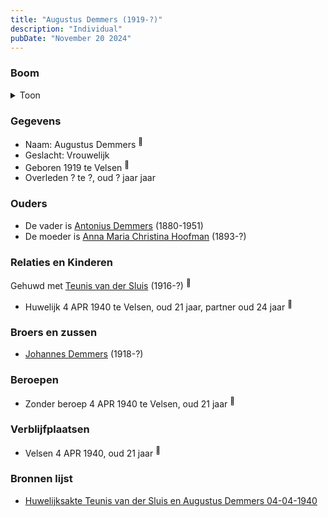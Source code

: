 ```yaml
---
title: "Augustus Demmers (1919-?)"
description: "Individual"
pubDate: "November 20 2024"
---
```


### Boom
<details><summary>Toon</summary>

![test](https://www.plantuml.com/plantuml/svg/bPDDJ-Cm48Rl_XKZEEm9AI4DD5K5j6oZ1Qa8iUnUAoSUMgl-g3pEeWhrlpEXeQsqQ65lzdm-ytfyHL66s5WZQAdTIWPfePBrSXvyuzIrDpv03D8Hkz15iT0AeTQXDhWzert5DLYq5GRQcYXYG1_NAnG7LMiZYU150C3O1uNXSQ7hfKEYuT1AxIuk81CR8Rx1_Lih4jkCev6Btkc6u3jQoqsEG1BS94cI5W37awpCop7NVNdIQDG6XeDALkjPvMCqEE2Y2Opk7o3jz_bWMpObxK4qBHjZPjAfMHqyKUKPYTDEUr1Enf0MUGg_qH0wXjiHEGbJ6RI4wqNG53NVVtZ_PANRqvqoNJcUP9Fi7tG5J4SjN971j67ntETabt2vHnaEdb4fxUOjSWgtl-uOEJrxeoYP8Zc7OwFdYxX6O_mpasn4fzt9IHSXEjozeSja0xlIyrpi9c_c3SM_tu9ZOFUCdq_DYCMxgb-SzvtW4Hkd2Vv81xn3yDCq-e3Yx2iRqGhqdzq_KBktNQkYb-p4pliVYjsAqscRzqN7kJU8AtIAV-0h)
</details>

### Gegevens
- Naam: Augustus Demmers <sup><a href="../s00270/" style="text-decoration:none" title="Huwelijksakte Teunis van der Sluis en Augustus Demmers 04-04-1940 ">:link:</a></sup>
- Geslacht: Vrouwelijk
- Geboren 1919 te Velsen <sup><a href="../s00270/" style="text-decoration:none" title="Huwelijksakte Teunis van der Sluis en Augustus Demmers 04-04-1940 ">:link:</a></sup>
- Overleden ? te ?, oud ? jaar jaar 

### Ouders
- De vader is [Antonius Demmers](../i00019/) (1880-1951)
- De moeder is [Anna Maria Christina Hoofman](../i00012/) (1893-?)

### Relaties en Kinderen

Gehuwd met [Teunis van der Sluis](../i00176/) (1916-?) <sup><a href="../s00270/" style="text-decoration:none" title="Huwelijksakte Teunis van der Sluis en Augustus Demmers 04-04-1940 ">:link:</a></sup>
- Huwelijk 4 APR 1940 te Velsen, oud 21 jaar, partner oud 24 jaar <sup><a href="../s00270/" style="text-decoration:none" title="Huwelijksakte Teunis van der Sluis en Augustus Demmers 04-04-1940 ">:link:</a></sup>

### Broers en zussen
- [Johannes Demmers](../i00177/) (1918-?)

### Beroepen
- Zonder beroep 4 APR 1940 te Velsen, oud 21 jaar <sup><a href="../s00270/" style="text-decoration:none" title="Huwelijksakte Teunis van der Sluis en Augustus Demmers 04-04-1940 ">:link:</a></sup>

### Verblijfplaatsen
- Velsen  4 APR 1940, oud 21 jaar  <sup><a href="../s00270/" style="text-decoration:none" title="Huwelijksakte Teunis van der Sluis en Augustus Demmers 04-04-1940 ">:link:</a></sup>

### Bronnen lijst
- [Huwelijksakte Teunis van der Sluis en Augustus Demmers 04-04-1940 ](../s00270/)